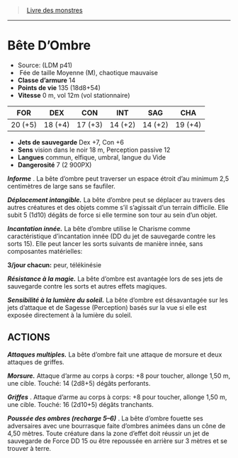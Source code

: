 ﻿> [Livre des monstres](tome_of_beasts.md)

---

# Bête D’Ombre

- Source: (LDM p41)
-  Fée de taille Moyenne (M), chaotique mauvaise
- **Classe d’armure** 14
- **Points de vie** 135 (18d8+54)
- **Vitesse** 0 m, vol 12m (vol stationnaire)

|FOR|DEX|CON|INT|SAG|CHA|
|---|---|---|---|---|---|
|20 (+5)|18 (+4)|17 (+3)|14 (+2)|14 (+2)|19 (+4)|

- **Jets de sauvegarde** Dex +7, Con +6
- **Sens** vision dans le noir 18 m, Perception passive 12
- **Langues** commun, elfique, umbral, langue du Vide
- **Dangerosité** 7 (2 900PX)

**_Informe_** . La bête d’ombre peut traverser un espace étroit d’au minimum 2,5 centimètres de large sans se faufiler.

**_Déplacement intangible._** La bête d’ombre peut se déplacer au travers des autres créatures et des objets comme s’il s’agissait d’un terrain difficile. Elle subit 5 (1d10) dégâts de force si elle termine son tour au sein d’un objet.

**_Incantation innée._** La bête d’ombre utilise le Charisme comme caractéristique d’incantation innée (DD du jet de sauvegarde contre les sorts 15). Elle peut lancer les sorts suivants de manière innée, sans composantes matérielles:

**3/jour chacun:** peur, télékinésie

**_Résistance à la magie._** La bête d’ombre est avantagée lors de ses jets de sauvegarde contre les sorts et autres effets magiques.

**_Sensibilité à la lumière du soleil._** La bête d’ombre est désavantagée sur les jets d’attaque et de Sagesse (Perception) basés sur la vue si elle est exposée directement à la lumière du soleil.

## ACTIONS

**_Attaques multiples._** La bête d’ombre fait une attaque de morsure et deux attaques de griffes.

**_Morsure._** Attaque d’arme au corps à corps: +8 pour toucher, allonge 1,50 m, une cible. Touché: 14 (2d8+5) dégâts perforants.

**_Griffes_** . Attaque d’arme au corps à corps: +8 pour toucher, allonge 1,50 m, une cible. Touché: 16 (2d10+5) dégâts tranchants.

**_Poussée des ombres (recharge 5–6)_** . La bête d’ombre fouette ses adversaires avec une bourrasque faite d’ombres animées dans un cône de 4,50 mètres. Toute créature dans la zone d’effet doit réussir un jet de sauvegarde de Force DD 15 ou être repoussée en arrière sur 3 mètres et se trouver à terre.

